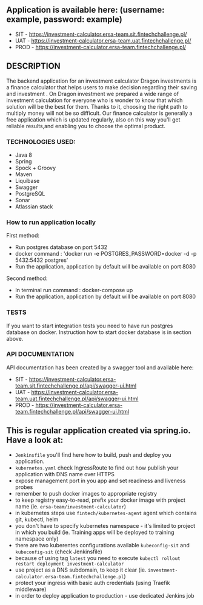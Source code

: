 ## Application is available here: (username: example, password: example)
* SIT - https://investment-calculator.ersa-team.sit.fintechchallenge.pl/
* UAT - https://investment-calculator.ersa-team.uat.fintechchallenge.pl/
* PROD - https://investment-calculator.ersa-team.fintechchallenge.pl/


## DESCRIPTION

The backend application for an investment calculator
Dragon investments is a finance calculator that helps users to make decision regarding their saving and investment .
On Dragon investment we prepared a wide range of investment calculation for everyone who is wonder to know that which solution will be the best for them.
Thanks to it, choosing the right path to multiply money will not be so difficult.
Our finance calculator is generally a free application which is updated regularly,
also on this way you’ll get reliable results,and enabling you to choose the optimal product.


### TECHNOLOGIES USED:

-   Java 8
-   Spring
-	Spock + Groovy
-	Maven
-   Liquibase
-   Swagger
-   PostgreSQL
-	Sonar
-	Atlassian stack


### How to run application locally

First method: 
-	Run postgres database on port 5432
-	docker command : 'docker run -e POSTGRES_PASSWORD=docker -d -p 5432:5432 postgres'
-	Run the application, application by default will be available on port 8080


Second method:
-	In terminal run command : docker-compose up
-	Run the application, application by default will be available on port 8080


### TESTS
If you want to start integration tests you need to have run postgres database on docker.
Instruction how to start docker database is in section above.


### API DOCUMENTATION
API documentation has been created by a swagger tool and available here:
* SIT - https://investment-calculator.ersa-team.sit.fintechchallenge.pl/api/swagger-ui.html
* UAT - https://investment-calculator.ersa-team.uat.fintechchallenge.pl/api/swagger-ui.html
* PROD - https://investment-calculator.ersa-team.fintechchallenge.pl/api/swagger-ui.html


## This is regular application created via spring.io. Have a look at:
* `Jenkinsfile` you'll find here how to build, push and deploy you application.
* `kubernetes.yaml` check IngressRoute to find out how publish your application with DNS name over HTTPS
* expose management port in you app and set readiness and liveness probes
* remember to push docker images to appropriate registry
* to keep registry easy-to-read, prefix your docker image with project name (ie. `ersa-team/investment-calculator`)
* in kubernetes steps use `fintech/kubernetes-agent` agent which contains git, kubectl, helm
* you don't have to specify kubernetes namespace - it's limited to project in which you build (ie. Training apps will be deployed to training namespace only)
* there are two kuberentes configurations available `kubeconfig-sit` and `kubeconfig-sit` (check Jenkinsfile)
* because of using tag `latest` you need to execute `kubectl rollout restart deployment investment-calculator`
* use project as a DNS subdomain, to keep it clear (ie. `investment-calculator.ersa-team.fintechchallenge.pl`)
* protect your ingress with basic auth credentials (using Traefik middleware)
* in order to deploy application to production - use dedicated Jenkins job
